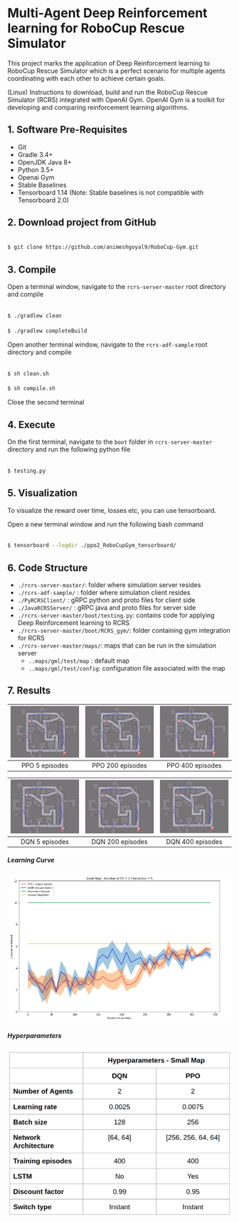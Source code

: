 # Multi-Agent Deep Reinforcement learning for RoboCup Rescue Simulator

This project marks the application of Deep Reinforcement learning to RoboCup Rescue Simulator which is a perfect scenario for multiple agents coordinating with each other to achieve certain goals. 


(Linux) Instructions to download, build and run the RoboCup Rescue Simulator (RCRS) integrated with OpenAI Gym. OpenAI Gym is a toolkit for developing and comparing reinforcement learning algorithms.

## 1. Software Pre-Requisites

* Git
* Gradle 3.4+
* OpenJDK Java 8+
* Python 3.5+
* Openai Gym
* Stable Baselines
* Tensorboard 1.14 (Note: Stable baselines is not compatible with Tensorboard 2.0) 

## 2. Download project from GitHub

```bash

$ git clone https://github.com/animeshgoyal9/RoboCup-Gym.git

``` 

## 3. Compile

Open a terminal window, navigate to the `rcrs-server-master` root directory and compile 

```bash 

$ ./gradlew clean

$ ./gradlew completeBuild

```

Open another terminal window, navigate to the `rcrs-adf-sample` root directory and compile 

```bash 

$ sh clean.sh

$ sh compile.sh

```

Close the second terminal

## 4. Execute

On the first terminal, navigate to the `boot` folder in  `rcrs-server-master` directory and run the following python file 

```bash

$ testing.py

``` 

## 5. Visualization

To visualize the reward over time, losses etc, you can use tensorboard. 

Open a new terminal window and run the following bash command

```bash

$ tensorboard --logdir ./ppo2_RoboCupGym_tensorboard/

``` 

## 6. Code Structure

- `./rcrs-server-master/`: folder where simulation server resides
- `./rcrs-adf-sample/`   : folder where simulation client resides
- `./PyRCRSClient/`      : gRPC python and proto files for client side 
- `./JavaRCRSServer/`          : gRPC java and proto files for server side
- `./rcrs-server-master/boot/testing.py`: contains code for applying Deep Reinforcement learning to RCRS
- `./rcrs-server-master/boot/RCRS_gym/`: folder containing gym integration for RCRS
- `./rcrs-server-master/maps/`: maps that can be run in the simulation server
   - `..maps/gml/test/map` : default map 
   - `..maps/gml/test/config`: configuration file associated with the map

## 7. Results 

| <img src="/GIFs/NoTrained.gif" width = "250"/>  |  <img src="/GIFs/PartiallyTrained.gif" width = "250px" /> | <img src="/GIFs/FullyTrained.gif" width="250px" /> |
|:---:|:---:|:---:|
| PPO 5 episodes | PPO 200 episodes | PPO 400 episodes |


| <img src="/GIFs/DQN_Episode 5.gif" width = "250" />   | <img src="/GIFs/DQN_Episode 150.gif" width = "250px" /> | <img src="/GIFs/DQN_Episode 250.gif" width="250px" /> |
|:---:|:---:|:---:|
| DQN 5 episodes| DQN 200 episodes | DQN 400 episodes |


##### Learning Curve

<img src="/Graphs/LearningCurve_SmallMap.png" />

##### Hyperparameters

<img src="/Graphs/Hyperparameters.png" />



